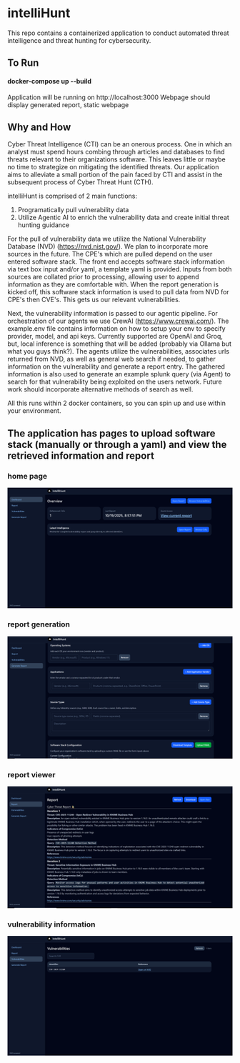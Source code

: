 # intelliHunt

This repo contains a containerized application to conduct automated threat intelligence and threat hunting 
for cybersecurity. 

## To Run

#### docker-compose up --build

Application will be running on http://localhost:3000
Webpage should display generated report, static webpage


## Why and How

Cyber Threat Intelligence (CTI) can be an onerous process. One in which an analyst must spend hours combing through articles and databases to find threats relevant to their organizations software. This leaves little or maybe no time to strategize on mitigating the identified threats. Our application aims to alleviate a small portion of the pain faced by CTI and assist in the subsequent process of Cyber Threat Hunt (CTH).

intelliHunt is comprised of 2 main functions:
1. Programatically pull vulnerability data 
2. Utilize Agentic AI to enrich the vulnerability data and create initial threat hunting guidance

For the pull of vulnerability data we utilize the National Vulnerability Database (NVD) (https://nvd.nist.gov/). We plan to incorporate more sources in the future. The CPE's which are pulled depend on the user entered software stack. The front end accepts software stack information via text box input and/or yaml, a template yaml is provided. Inputs from both sources are collated prior to processing, allowing user to append information as they are comfortable with. When the report generation is kicked off, this software stack information is used to pull data from NVD for CPE's then CVE's. This gets us our relevant vulnerabilities.

Next, the vulnerability information is passed to our agentic pipeline. For orchestration of our agents we use CrewAI (https://www.crewai.com/). The example.env file contains information on how to setup your env to specify provider, model, and api keys. Currently supported are OpenAI and Groq, but, local inference  is something that will be added (probably via Ollama but what you guys think?). The agents utilize the vulnerabilities, associates urls returned from NVD, as well as general web search if needed, to gather information on the vulnerability and generate a report entry. The gathered information is also used to generate an example splunk query (via Agent) to search for that vulnerability being exploited on the users network. Future work should incorporate alternative methods of search as well.  

All this runs within 2 docker containers, so you can spin up and use within your environment. 

## The application has pages to upload software stack (manually or through a yaml) and view the retrieved information and report

### home page
![screenshot](imageFolder/home_page.PNG)

### report generation
![screenshot](imageFolder/report_generation.PNG)

### report viewer
![screenshot](imageFolder/report_page.PNG)

### vulnerability information
![screenshot](imageFolder/vulnerabilities.PNG)